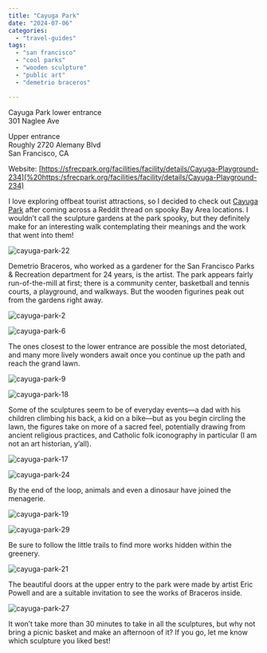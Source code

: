 ```yaml
---
title: "Cayuga Park"
date: "2024-07-06"
categories:
  - "travel-guides"
tags:
  - "san francisco"
  - "cool parks"
  - "wooden sculpture"
  - "public art"
  - "demetrio braceros"

---
```

Cayuga Park lower entrance\
301 Naglee Ave

Upper entrance\
Roughly 2720 Alemany Blvd\
San Francisco, CA

Website: [https://sfrecpark.org/facilities/facility/details/Cayuga-Playground-234](%20https:/sfrecpark.org/facilities/facility/details/Cayuga-Playground-234)

I love exploring offbeat tourist attractions, so I decided to check out [Cayuga Park](https://brokeassstuart.com/2021/10/21/sfs-strangest-statue-garden-cayuga-playground/) after coming across a Reddit thread on spooky Bay Area locations. I wouldn’t call the sculpture gardens at the park spooky, but they definitely make for an interesting walk contemplating their meanings and the work that went into them!

![cayuga-park-22](http://s3.amazonaws.com/thegourmez-wpmedia/2024/07/Cayuga+Park+(22).jpg)

Demetrio Braceros, who worked as a gardener for the San Francisco Parks & Recreation department for 24 years, is the artist. The park appears fairly run-of-the-mill at first; there is a community center, basketball and tennis courts, a playground, and walkways. But the wooden figurines peak out from the gardens right away.

![cayuga-park-2](http://s3.amazonaws.com/thegourmez-wpmedia/2024/07/Cayuga+Park+(2).jpg)

![cayuga-park-6](http://s3.amazonaws.com/thegourmez-wpmedia/2024/07/Cayuga+Park+(6).jpg)

The ones closest to the lower entrance are possible the most detoriated, and many more lively wonders await once you continue up the path and reach the grand lawn.

![cayuga-park-9](http://s3.amazonaws.com/thegourmez-wpmedia/2024/07/Cayuga+Park+(9).jpg)

![cayuga-park-18](http://s3.amazonaws.com/thegourmez-wpmedia/2024/07/Cayuga+Park+(18).jpg)

Some of the sculptures seem to be of everyday events—a dad with his children climbing his back, a kid on a bike—but as you begin circling the lawn, the figures take on more of a sacred feel, potentially drawing from ancient religious practices, and Catholic folk iconography in particular (I am not an art historian, y’all).

![cayuga-park-17](http://s3.amazonaws.com/thegourmez-wpmedia/2024/07/Cayuga+Park+(17).jpg)

![cayuga-park-24](http://s3.amazonaws.com/thegourmez-wpmedia/2024/07/Cayuga+Park+(24).jpg)

By the end of the loop, animals and even a dinosaur have joined the menagerie.

![cayuga-park-19](http://s3.amazonaws.com/thegourmez-wpmedia/2024/07/Cayuga+Park+(19).jpg)

![cayuga-park-29](http://s3.amazonaws.com/thegourmez-wpmedia/2024/07/Cayuga+Park+(29).jpg)

Be sure to follow the little trails to find more works hidden within the greenery.

![cayuga-park-21](http://s3.amazonaws.com/thegourmez-wpmedia/2024/07/Cayuga+Park+(21).jpg)

The beautiful doors at the upper entry to the park were made by artist Eric Powell and are a suitable invitation to see the works of Braceros inside.

![cayuga-park-27](http://s3.amazonaws.com/thegourmez-wpmedia/2024/07/Cayuga+Park+(27).jpg)

It won’t take more than 30 minutes to take in all the sculptures, but why not bring a picnic basket and make an afternoon of it? If you go, let me know which sculpture you liked best!
